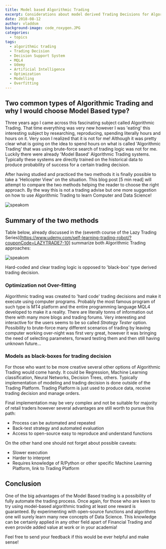 ```yaml
---
title: Model based Algorithmic Trading
excerpt: Considerations about model derived Trading Decisions for Algorithmic Trading
date: 2018-08-12
author: vladdsm
background-image: code_roxygen.JPG
categories:
  - topics
tags:
  - algorithmic trading
  - Trading Decision
  - Decision Support System
  - MQL4
  - Udemy
  - Artificial Intelligence
  - Optimization
  - Modelling
  - Overfitting
---
```


## Two common types of Algorithmic Trading and why I would choose Model Based type?

Three years ago I came across this fascinating subject called Algorithmic Trading. That time everything was very new however I was 'eating' this interesting subject by researching, reproducing, spending literally hours and hours on it. Very soon I realized that it is not for me! Although it was pretty clear what is going on the idea to spend hours on what is called 'Algorithmic Trading' that was using brute-force search of trading logic was not for me. Luckily there were already 'Model Based' Algorithmic Trading systems. Typically these systems are directly trained on the historical data to produce probability of success for a certain trading decision.

After having studied and practiced the two methods it is finally possible to take a 'Helicopter View' on the situation. This blog post [5 min read] will attempt to compare the two methods helping the reader to choose the right approach. By the way this is not a trading advise but one more suggestion on how to use Algorithmic Trading to learn Computer and Data Science!

<img src ="https://raw.githubusercontent.com/vladdsm/myblog_attempt/master/images/compareAIvsOptim.JPG" alt="speakom"   />

## Summary of the two methods

Table below, already discussed in the (seventh course of the Lazy Trading Series)[https://www.udemy.com/self-learning-trading-robot/?couponCode=LAZYTRADE7-10] summarize both Algorithmic Trading approaches:

<img src ="https://raw.githubusercontent.com/vladdsm/myblog_attempt/master/images/compareOptimizeVSModels.PNG" alt="speakom"   />

Hard-coded and clear trading logic is opposed to 'black-box' type derived trading decision.

### Optimization not Over-fitting

Algorithmic trading was created to 'hard code' trading decisions and make it execute using computer programs. Probably the most famous program of such type is MT4 platform and the entire programming language MQL4 developed to make it a reality. There are literally tonns of information out there with many more blogs and trading forums. Very interesting and interactive for the users seems to be so called *Strategy Tester* option. Possibility to brute-force many different scenarios of trading by leaving computer working over-night was first very great, however it was bringing the need of selecting parameters, forward testing them and then still having unknown future...

### Models as black-boxes for trading decision

For those who want to be more creative several other options of Algorithmic Trading would come handy. It could be Regression, Machine Learning classification, Neural Networks, Decision Trees, others. Typically implementation of modeling and trading decision is done outside of the Trading Platform. Trading Platform is just used to produce data, receive trading decision and manage orders.

Final implementation may be very complex and not be suitable for majority of retail traders however several advantages are still worth to pursue this path:

* Process can be automated and repeated
* Back-test strategy and automated evaluation
* Access to open-source easy to reproduce and understand functions

On the other hand one should not forget about possible caveats:

* Slower execution
* Harder to interpret
* Requires knowledge of R/Python or other specific Machine Learning Platform, link to Trading Platform

## Conclusion

One of the big advantages of the Model Based trading is a possibility of fully automate the trading process. Once again, for those who are keen to try using model-based algorithmic trading at least one reward is guaranteed. By experimenting with open-source functions and algorithms one will surely learn many new concepts of Data Science. This knowledge can be certainly applied in any other field apart of Financial Trading and even provide added value at work or in your academia!

Feel free to send your feedback if this would be ever helpful and make sense! 